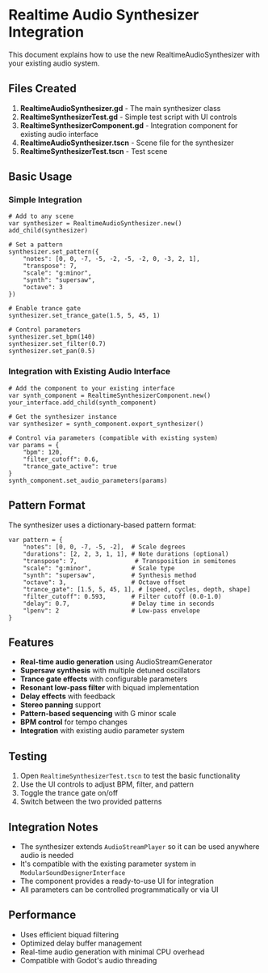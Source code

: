 # Realtime Audio Synthesizer Integration

This document explains how to use the new RealtimeAudioSynthesizer with your existing audio system.

## Files Created

1. **RealtimeAudioSynthesizer.gd** - The main synthesizer class
2. **RealtimeSynthesizerTest.gd** - Simple test script with UI controls
3. **RealtimeSynthesizerComponent.gd** - Integration component for existing audio interface
4. **RealtimeAudioSynthesizer.tscn** - Scene file for the synthesizer
5. **RealtimeSynthesizerTest.tscn** - Test scene

## Basic Usage

### Simple Integration

```gdscript
# Add to any scene
var synthesizer = RealtimeAudioSynthesizer.new()
add_child(synthesizer)

# Set a pattern
synthesizer.set_pattern({
    "notes": [0, 0, -7, -5, -2, -5, -2, 0, -3, 2, 1],
    "transpose": 7,
    "scale": "g:minor",
    "synth": "supersaw",
    "octave": 3
})

# Enable trance gate
synthesizer.set_trance_gate(1.5, 5, 45, 1)

# Control parameters
synthesizer.set_bpm(140)
synthesizer.set_filter(0.7)
synthesizer.set_pan(0.5)
```

### Integration with Existing Audio Interface

```gdscript
# Add the component to your existing interface
var synth_component = RealtimeSynthesizerComponent.new()
your_interface.add_child(synth_component)

# Get the synthesizer instance
var synthesizer = synth_component.export_synthesizer()

# Control via parameters (compatible with existing system)
var params = {
    "bpm": 120,
    "filter_cutoff": 0.6,
    "trance_gate_active": true
}
synth_component.set_audio_parameters(params)
```

## Pattern Format

The synthesizer uses a dictionary-based pattern format:

```gdscript
var pattern = {
    "notes": [0, 0, -7, -5, -2],  # Scale degrees
    "durations": [2, 2, 3, 1, 1], # Note durations (optional)
    "transpose": 7,                # Transposition in semitones
    "scale": "g:minor",           # Scale type
    "synth": "supersaw",          # Synthesis method
    "octave": 3,                  # Octave offset
    "trance_gate": [1.5, 5, 45, 1], # [speed, cycles, depth, shape]
    "filter_cutoff": 0.593,       # Filter cutoff (0.0-1.0)
    "delay": 0.7,                 # Delay time in seconds
    "lpenv": 2                    # Low-pass envelope
}
```

## Features

- **Real-time audio generation** using AudioStreamGenerator
- **Supersaw synthesis** with multiple detuned oscillators
- **Trance gate effects** with configurable parameters
- **Resonant low-pass filter** with biquad implementation
- **Delay effects** with feedback
- **Stereo panning** support
- **Pattern-based sequencing** with G minor scale
- **BPM control** for tempo changes
- **Integration** with existing audio parameter system

## Testing

1. Open `RealtimeSynthesizerTest.tscn` to test the basic functionality
2. Use the UI controls to adjust BPM, filter, and pattern
3. Toggle the trance gate on/off
4. Switch between the two provided patterns

## Integration Notes

- The synthesizer extends `AudioStreamPlayer` so it can be used anywhere audio is needed
- It's compatible with the existing parameter system in `ModularSoundDesignerInterface`
- The component provides a ready-to-use UI for integration
- All parameters can be controlled programmatically or via UI

## Performance

- Uses efficient biquad filtering
- Optimized delay buffer management
- Real-time audio generation with minimal CPU overhead
- Compatible with Godot's audio threading








